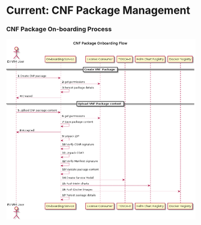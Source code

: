 # Current: CNF Package Management

### CNF Package On-boarding Process

![On-boarding CNF Package Sequence Diagram](pkg_onboarding_flow.png)